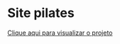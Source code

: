 # Site pilates
[Clique aqui para visualizar o projeto](https://analumarcal.github.io/site-pilates/)
